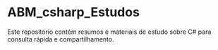 # ABM_csharp_Estudos
 Este repositório contém resumos e materiais de estudo sobre C# para consulta rápida e compartilhamento.
